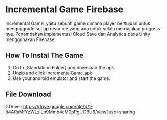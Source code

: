 # Incremental Game Firebase
Incremental Game, yaitu sebuah game dimana player bertujuan untuk mengupgrade setiap resource yang ada untuk selalu memajukan progress-nya. Penambahan implementasi Cloud Save dan Analytics pada Unity menggunakan Firebase.

## How To Instal The Game
1. Go to [Standalone Folder] and download the apk.
2. Unzip and click IncrementalGame.apk
3. Use your android emulator and start the game.

## File Download
GDrive : https://drive.google.com/file/d/1-d4ARaMfYzWLziLn9Mmb4cM0pPgUO9U6/view?usp=sharing